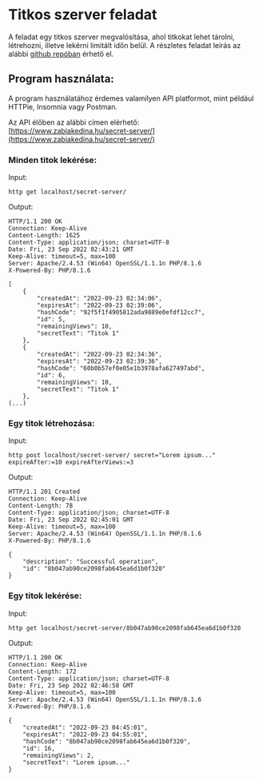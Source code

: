 # Titkos szerver feladat

A feladat egy titkos szerver megvalósítása, ahol titkokat lehet tárolni, létrehozni, illetve lekérni limitált időn belül. A részletes feladat leírás az alábbi [github repóban](https://github.com/ngabesz-wse/secret-server-task) érhető el. 

## Program használata: 
A program használatához érdemes valamilyen API platformot, mint például HTTPie, Insomnia vagy Postman. 

Az API élőben az alábbi címen elérhető: [https://www.zabiakedina.hu/secret-server/](https://www.zabiakedina.hu/secret-server/)

### Minden titok lekérése: 
Input: 
```
http get localhost/secret-server/
```
Output:
```
HTTP/1.1 200 OK
Connection: Keep-Alive
Content-Length: 1625
Content-Type: application/json; charset=UTF-8
Date: Fri, 23 Sep 2022 02:43:21 GMT
Keep-Alive: timeout=5, max=100
Server: Apache/2.4.53 (Win64) OpenSSL/1.1.1n PHP/8.1.6
X-Powered-By: PHP/8.1.6

[
    {
        "createdAt": "2022-09-23 02:34:06",
        "expiresAt": "2022-09-23 02:39:06",
        "hashCode": "92f5f1f4905812ada9889e0efdf12cc7",
        "id": 5,
        "remainingViews": 10,
        "secretText": "Titok 1"
    },
    {
        "createdAt": "2022-09-23 02:34:36",
        "expiresAt": "2022-09-23 02:39:36",
        "hashCode": "60b0b57ef0e05e1b3978afa627497abd",
        "id": 6,
        "remainingViews": 10,
        "secretText": "Titok 1"
    },
(...)
```

### Egy titok létrehozása: 
Input: 
```
http post localhost/secret-server/ secret="Lorem ipsum..." expireAfter:=10 expireAfterViews:=3
```
Output:
```
HTTP/1.1 201 Created
Connection: Keep-Alive
Content-Length: 78
Content-Type: application/json; charset=UTF-8
Date: Fri, 23 Sep 2022 02:45:01 GMT
Keep-Alive: timeout=5, max=100
Server: Apache/2.4.53 (Win64) OpenSSL/1.1.1n PHP/8.1.6
X-Powered-By: PHP/8.1.6

{
    "description": "Successful operation",
    "id": "8b047ab90ce2098fab645ea6d1b0f320"
}
```

### Egy titok lekérése: 
Input: 
```
http get localhost/secret-server/8b047ab90ce2098fab645ea6d1b0f320
```
Output:
```
HTTP/1.1 200 OK
Connection: Keep-Alive
Content-Length: 172
Content-Type: application/json; charset=UTF-8
Date: Fri, 23 Sep 2022 02:46:58 GMT
Keep-Alive: timeout=5, max=100
Server: Apache/2.4.53 (Win64) OpenSSL/1.1.1n PHP/8.1.6
X-Powered-By: PHP/8.1.6

{
    "createdAt": "2022-09-23 04:45:01",
    "expiresAt": "2022-09-23 04:55:01",
    "hashCode": "8b047ab90ce2098fab645ea6d1b0f320",
    "id": 16,
    "remainingViews": 2,
    "secretText": "Lorem ipsum..."
}
```
